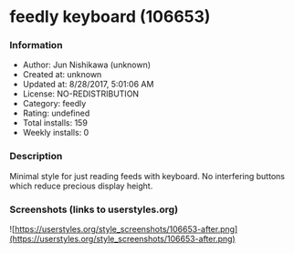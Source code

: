 # feedly keyboard (106653)

### Information
- Author: Jun Nishikawa (unknown)
- Created at: unknown
- Updated at: 8/28/2017, 5:01:06 AM
- License: NO-REDISTRIBUTION
- Category: feedly
- Rating: undefined
- Total installs: 159
- Weekly installs: 0


### Description
Minimal style for just reading feeds with keyboard.
No interfering buttons which reduce precious display height.


### Screenshots (links to userstyles.org)
![https://userstyles.org/style_screenshots/106653-after.png](https://userstyles.org/style_screenshots/106653-after.png)


